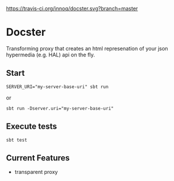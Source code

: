 https://travis-ci.org/innoq/docster.svg?branch=master

# Docster


Transforming proxy that creates an html represenation of your json hypermedia (e.g. HAL) api on the fly.

## Start

```shell
SERVER_URI="my-server-base-uri" sbt run
```

or
```shell
sbt run -Dserver.uri="my-server-base-uri"
```

## Execute tests

```shell
sbt test
```


## Current Features

- transparent proxy
